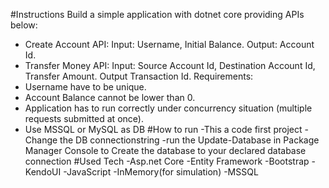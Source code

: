 #Instructions
  Build a simple application with dotnet core providing APIs below:
  - Create Account API: Input: Username, Initial Balance. Output: Account Id.
  - Transfer Money API: Input: Source Account Id, Destination Account Id, Transfer Amount. Output Transaction Id.
  Requirements: 
  - Username have to be unique.
  - Account Balance cannot be lower than 0.
  - Application has to run correctly under concurrency situation (multiple requests submitted at once). 
  - Use MSSQL or MySQL as DB
#How to run
  -This a code first project
    -Change the DB connectionstring
    -run the Update-Database in Package Manager Console to Create the database to your declared database connection
#Used Tech
  -Asp.net Core
  -Entity Framework
  -Bootstrap
  -KendoUI
  -JavaScript
  -InMemory(for simulation)
  -MSSQL
